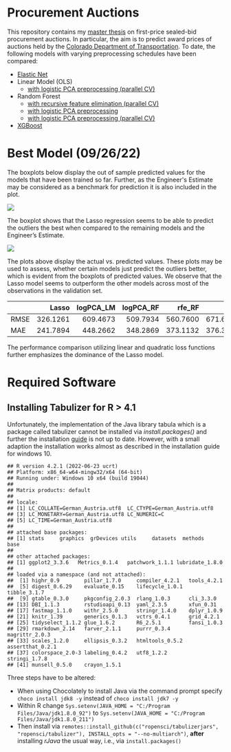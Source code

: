 Procurement Auctions
================

This repository contains my [master
thesis](https://github.com/Base-R-Best-R/Auction/blob/main/Thesis/Thesis_FPSBPA.pdf)
on first-price sealed-bid procurement auctions. In particular, the aim is to predict
award prices of auctions held by the [Colorado Department of
Transportation](https://codot.gov/business/bidding/bid-tab-archives). To
date, the following models with varying preprocessing schedules have
been compared:

-   [Elastic
    Net](https://github.com/Base-R-Best-R/Auction/blob/main/Code/Models/Colab/CV_elastic_net.ipynb)
-   Linear Model (OLS)
    -   [with logistic PCA preprocessing (parallel
        CV)](https://github.com/Base-R-Best-R/Auction/blob/main/Code/Models/Colab/CV_PreProcess_LM.ipynb)
-   Random Forest
    -   [with recursive feature elimination (parallel
        CV)](https://github.com/Base-R-Best-R/Auction/blob/main/Code/Models/Colab/CV_RecursiveFeatureElimination_RF.ipynb)
    -   [with logistic PCA
        preprocessing](https://github.com/Base-R-Best-R/Auction/blob/main/Code/Models/Colab/Nested_CV_PCA_RF.ipynb)
    -   [with logistic PCA preprocessing (parallel
        CV)](https://github.com/Base-R-Best-R/Auction/blob/main/Code/Models/Colab/Parallel_NestedCV_RF.ipynb)
-   [XGBoost](https://github.com/Base-R-Best-R/Auction/blob/main/Code/Models/Colab/XGboost.ipynb)

# Best Model (09/26/22)

The boxplots below display the out of sample predicted values for the
models that have been trained so far. Further, as the Engineer's Estimate
may be considered as a benchmark for prediction it is also included in
the plot.

![](README_files/figure-gfm/unnamed-chunk-2-1.png)<!-- -->

The boxplot shows that the Lasso regression seems to be able to predict
the outliers the best when compared to the remaining models and the
Engineer’s Estimate.

![](README_files/figure-gfm/unnamed-chunk-3-1.png)<!-- -->

The plots above display the actual vs. predicted values. These plots may
be used to assess, whether certain models just predict the outliers
better, which is evident from the boxplots of predicted values. We
observe that the Lasso model seems to outperform the other models across
most of the observations in the validation set.

|      |    Lasso | logPCA_LM | logPCA_RF |   rfe_RF |      XGB | Eng. Est. |
|:-----|---------:|----------:|----------:|---------:|---------:|----------:|
| RMSE | 326.1261 |  609.4673 |  509.7934 | 560.7600 | 671.6634 |  497.0567 |
| MAE  | 241.7894 |  448.2662 |  348.2869 | 373.1132 | 376.3191 |  327.9388 |

The performance comparison utilizing linear and quadratic loss functions
further emphasizes the dominance of the Lasso model.

# Required Software

## Installing Tabulizer for R \> 4.1

Unfortunately, the implementation of the Java library tabula which is a
package called tabulizer cannot be installed via *install.packages()*
and further the installation
[guide](https://github.com/ropensci/tabulizer) is not up to date.
However, with a small adaption the installation works almost as
described in the installation guide for windows 10.

    ## R version 4.2.1 (2022-06-23 ucrt)
    ## Platform: x86_64-w64-mingw32/x64 (64-bit)
    ## Running under: Windows 10 x64 (build 19044)
    ## 
    ## Matrix products: default
    ## 
    ## locale:
    ## [1] LC_COLLATE=German_Austria.utf8  LC_CTYPE=German_Austria.utf8   
    ## [3] LC_MONETARY=German_Austria.utf8 LC_NUMERIC=C                   
    ## [5] LC_TIME=German_Austria.utf8    
    ## 
    ## attached base packages:
    ## [1] stats     graphics  grDevices utils     datasets  methods   base     
    ## 
    ## other attached packages:
    ## [1] ggplot2_3.3.6   Metrics_0.1.4   patchwork_1.1.1 lubridate_1.8.0
    ## 
    ## loaded via a namespace (and not attached):
    ##  [1] highr_0.9        pillar_1.7.0     compiler_4.2.1   tools_4.2.1     
    ##  [5] digest_0.6.29    evaluate_0.15    lifecycle_1.0.1  tibble_3.1.7    
    ##  [9] gtable_0.3.0     pkgconfig_2.0.3  rlang_1.0.3      cli_3.3.0       
    ## [13] DBI_1.1.3        rstudioapi_0.13  yaml_2.3.5       xfun_0.31       
    ## [17] fastmap_1.1.0    withr_2.5.0      stringr_1.4.0    dplyr_1.0.9     
    ## [21] knitr_1.39       generics_0.1.3   vctrs_0.4.1      grid_4.2.1      
    ## [25] tidyselect_1.1.2 glue_1.6.2       R6_2.5.1         fansi_1.0.3     
    ## [29] rmarkdown_2.14   farver_2.1.1     purrr_0.3.4      magrittr_2.0.3  
    ## [33] scales_1.2.0     ellipsis_0.3.2   htmltools_0.5.2  assertthat_0.2.1
    ## [37] colorspace_2.0-3 labeling_0.4.2   utf8_1.2.2       stringi_1.7.8   
    ## [41] munsell_0.5.0    crayon_1.5.1

Three steps have to be altered:

-   When using Chocolately to install Java via the command prompt
    specify `choco install jdk8 -y` instead of `choco install jdk7 -y`
-   Within R change
    `Sys.setenv(JAVA_HOME = "C:/Program Files/Java/jdk1.8.0_92")` to
    `Sys.setenv(JAVA_HOME = "C:/Program Files/Java/jdk1.8.0_211")`
-   Then install via
    `remotes::install_github(c("ropensci/tabulizerjars", "ropensci/tabulizer"), INSTALL_opts = "--no-multiarch")`,
    **after** installing *rJava* the usual way, i.e., via
    `install.packages()`
